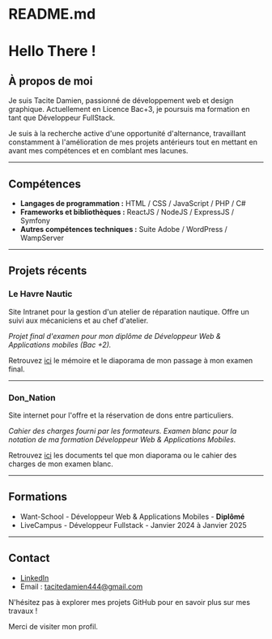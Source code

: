# README.md

# Hello There ! 

## À propos de moi

Je suis Tacite Damien, passionné de développement web et design graphique. Actuellement en Licence Bac+3, je poursuis ma formation en tant que Développeur FullStack.

Je suis à la recherche active d'une opportunité d'alternance, travaillant constamment à l'amélioration de mes projets antérieurs tout en mettant en avant mes compétences et en comblant mes lacunes.

************

## Compétences

- **Langages de programmation :** HTML / CSS / JavaScript / PHP / C#
- **Frameworks et bibliothèques :** ReactJS / NodeJS / ExpressJS / Symfony
- **Autres compétences techniques :** Suite Adobe / WordPress / WampServer

************

## Projets récents

### Le Havre Nautic

Site Intranet pour la gestion d'un atelier de réparation nautique. Offre un suivi aux mécaniciens et au chef d'atelier.

*Projet final d'examen pour mon diplôme de Développeur Web & Applications mobiles (Bac +2).*

Retrouvez [ici](https://drive.google.com/drive/u/0/folders/1MSg0heTZb7RuiSQhDc8RjvIZ1R8cKYJf) le mémoire et le diaporama de mon passage à mon examen final.

----

### Don_Nation

Site internet pour l'offre et la réservation de dons entre particuliers.

*Cahier des charges fourni par les formateurs. Examen blanc pour la notation de ma formation Développeur Web & Applications Mobiles.*

Retrouvez [ici](https://drive.google.com/drive/u/0/folders/1OsZwuzGV9B7JVa4qCBgnTMf8auG-bp5x) les documents tel que mon diaporama ou le cahier des charges de mon examen blanc.

************

## Formations

- Want-School - Développeur Web & Applications Mobiles - **Diplômé**
- LiveCampus - Développeur Fullstack - Janvier 2024 à Janvier 2025

************

## Contact

- [LinkedIn](https://www.linkedin.com/in/damien-t-b3b020202/)
- Email : tacitedamien444@gmail.com

N'hésitez pas à explorer mes projets GitHub pour en savoir plus sur mes travaux !

Merci de visiter mon profil.
